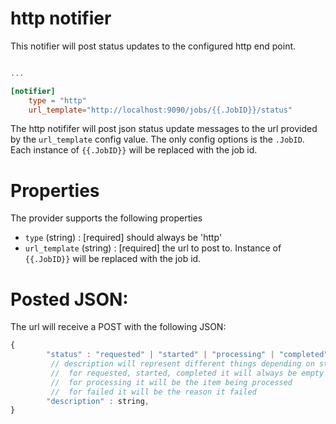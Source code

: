 # http notifier

This notifier will post status updates to the configured http end point.

```toml

...

[notifier]
    type = "http"
    url_template="http://localhost:9090/jobs/{{.JobID}}/status"

```

The http notififer will post json status update messages to the url provided by the 
`url_template` config value. The only config options is the `.JobID`. Each instance of `{{.JobID}}` will be replaced with the job id.

# Properties

The provider supports the following properties

* `type`         (string) : [required] should always be 'http'
* `url_template` (string) : [required] the url to post to. Instance of `{{.JobID}}` will be replaced with the job id.

# Posted JSON:

The url will receive a POST with the following JSON:

```js
{
        "status" : "requested" | "started" | "processing" | "completed" | "failed",
         // description will represent different things depending on status.
         //  for requested, started, completed it will always be empty
         //  for processing it will be the item being processed
         //  for failed it will be the reason it failed
        "description" : string, 
}
```
